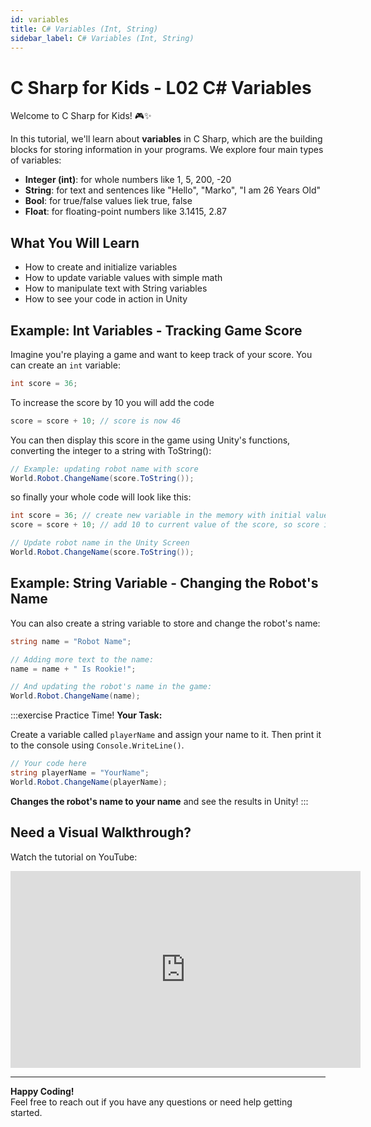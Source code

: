 ```yaml
---
id: variables
title: C# Variables (Int, String)
sidebar_label: C# Variables (Int, String)
---
```


# C Sharp for Kids - L02 C# Variables

Welcome to C Sharp for Kids! 🎮✨

In this tutorial, we'll learn about **variables** in C Sharp, which are the building blocks for storing information in your programs. We explore four main types of variables:
- **Integer (int)**: for whole numbers like 1, 5, 200, -20
- **String**: for text and sentences like "Hello", "Marko", "I am 26 Years Old"
- **Bool**: for true/false values liek true, false
- **Float**: for floating-point numbers like 3.1415, 2.87

## What You Will Learn

- How to create and initialize variables
- How to update variable values with simple math
- How to manipulate text with String variables
- How to see your code in action in Unity

## Example: Int Variables - Tracking Game Score

Imagine you're playing a game and want to keep track of your score. You can create an `int` variable:

```csharp
int score = 36;
```

To increase the score by 10 you will add the code
```csharp
score = score + 10; // score is now 46
```
You can then display this score in the game using Unity's functions, converting the integer to a string with ToString():
```csharp
// Example: updating robot name with score
World.Robot.ChangeName(score.ToString());
```

so finally your whole code will look like this:
```csharp
int score = 36; // create new variable in the memory with initial value 36 as integer type
score = score + 10; // add 10 to current value of the score, so score is now 46

// Update robot name in the Unity Screen
World.Robot.ChangeName(score.ToString());
```


## Example: String Variable - Changing the Robot's Name

You can also create a string variable to store and change the robot's name:
```csharp
string name = "Robot Name";

// Adding more text to the name:
name = name + " Is Rookie!";

// And updating the robot's name in the game:
World.Robot.ChangeName(name);
```

:::exercise Practice Time!
**Your Task:**

Create a variable called `playerName` and assign your name to it. Then print it to the console using `Console.WriteLine()`.

```csharp
// Your code here
string playerName = "YourName";
World.Robot.ChangeName(playerName);
```
**Changes the robot's name to your name** and see the results in Unity!
:::


## Need a Visual Walkthrough?

Watch the tutorial on YouTube:  

<iframe width="560" height="315" src="https://www.youtube.com/embed/mH5b4tjdgi0"
title="YouTube video player" frameborder="0" allowfullscreen>
</iframe>

---


**Happy Coding!**  
Feel free to reach out if you have any questions or need help getting started.
